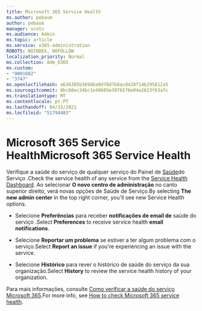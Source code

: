 ```yaml
---
title: Microsoft 365 Service Health
ms.author: pebaum
author: pebaum
manager: scotv
ms.audience: Admin
ms.topic: article
ms.service: o365-administration
ROBOTS: NOINDEX, NOFOLLOW
localization_priority: Normal
ms.collection: Adm_O365
ms.custom:
- "9001682"
- "3747"
ms.openlocfilehash: a636305b369d6a0d78d768acd420f14b295812a5
ms.sourcegitcommit: 8bc60ec34bc1e40685e3976576e04a2623f63a7c
ms.translationtype: MT
ms.contentlocale: pt-PT
ms.lasthandoff: 04/15/2021
ms.locfileid: "51794483"
---
```

# <a name="microsoft-365-service-health"></a><span data-ttu-id="d6854-102">Microsoft 365 Service Health</span><span class="sxs-lookup"><span data-stu-id="d6854-102">Microsoft 365 Service Health</span></span>


<span data-ttu-id="d6854-103">Verifique a saúde do serviço de qualquer serviço do Painel de [Saúde](https://admin.microsoft.com/Adminportal/Home?source=applauncher#/servicehealth)do Serviço .</span><span class="sxs-lookup"><span data-stu-id="d6854-103">Check the service health of any service from the [Service Health Dashboard](https://admin.microsoft.com/Adminportal/Home?source=applauncher#/servicehealth).</span></span> <span data-ttu-id="d6854-104">Ao selecionar **O novo centro de administração** no canto superior direito, verá novas opções de Saúde de Serviço.</span><span class="sxs-lookup"><span data-stu-id="d6854-104">By selecting **The new admin center** in the top right corner, you'll see new Service Health options.</span></span>

- <span data-ttu-id="d6854-105">Selecione **Preferências** para receber **notificações de email de** saúde do serviço .</span><span class="sxs-lookup"><span data-stu-id="d6854-105">Select **Preferences** to receive service health **email notifications**.</span></span>

- <span data-ttu-id="d6854-106">Selecione **Reportar um problema** se estiver a ter algum problema com o serviço.</span><span class="sxs-lookup"><span data-stu-id="d6854-106">Select **Report an issue** if you're experiencing an issue with the service.</span></span>

- <span data-ttu-id="d6854-107">Selecione **Histórico** para rever o histórico de saúde do serviço da sua organização.</span><span class="sxs-lookup"><span data-stu-id="d6854-107">Select **History** to review the service health history of your organization.</span></span> 

<span data-ttu-id="d6854-108">Para mais informações, consulte [Como verificar a saúde do serviço Microsoft 365](https://docs.microsoft.com/office365/enterprise/view-service-health).</span><span class="sxs-lookup"><span data-stu-id="d6854-108">For more info, see [How to check Microsoft 365 service health](https://docs.microsoft.com/office365/enterprise/view-service-health).</span></span> 